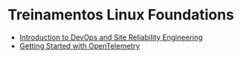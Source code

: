 # Treinamentos Linux Foundations

- [Introduction to DevOps and Site Reliability Engineering](/LFS162/Introduction%20to%20DevOps%20and%20Site%20Reliability%20Engineering%20(LFS162).md)
- [Getting Started with OpenTelemetry](/LFS148/Getting%20Started%20with%20OpenTelemetry%20(LFS148).md)